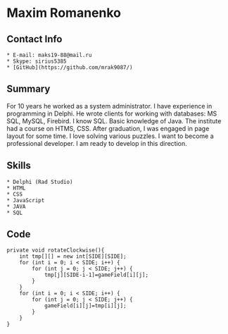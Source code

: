 # Maxim Romanenko

## Contact Info
    * E-mail: maks19-88@mail.ru
    * Skype: sirius5385
    * [GitHub](https://github.com/mrak9087/)

## Summary
For 10 years he worked as a system administrator. I have experience in programming in Delphi. He wrote clients for working with databases: MS SQL, MySQL, Firebird. I know SQL. Basic knowledge of Java. The institute had a course on HTMS, CSS. After graduation, I was engaged in page layout for some time. I love solving various puzzles. I want to become a professional developer. I am ready to develop in this direction.

## Skills
    * Delphi (Rad Studio)
    * HTML
    * CSS
    * JavaScript
    * JAVA
    * SQL

## Code
```
private void rotateClockwise(){
    int tmp[][] = new int[SIDE][SIDE];
    for (int i = 0; i < SIDE; i++) {
        for (int j = 0; j < SIDE; j++) {
            tmp[j][SIDE-i-1]=gameField[i][j];
        }
    }
    for (int i = 0; i < SIDE; i++) {
        for (int j = 0; j < SIDE; j++) {
            gameField[i][j]=tmp[i][j];
        }
    }
}
```